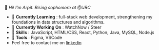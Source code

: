 👋 _Hi! I’m Arpit. Rising sophomore at @UBC_

* 🌱 __Currently Learning__ : full-stack web development, strengthening my foundations in data structures and algorithms.
* 🔭 __Currently Working On__ : WatchNow / Steer
* 🚀 __Skills__ : JavaScript, HTML/CSS, React, Python, Java, MySQL, Node.js
* 🔨 __Tools__ : Figma, VSCode
* Feel free to contact me on [linkedin](https://www.linkedin.com/in/krarpit/ "Linkedin")


